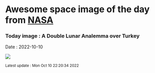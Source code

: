 
# Awesome space image of the day from [NASA](https://api.nasa.gov/)

### Today image : A Double Lunar Analemma over Turkey
Date : 2022-10-10

![](https://apod.nasa.gov/apod/image/2210/LunarAnalemma_Turksoy_1080.jpg)

<small>Latest update : Mon Oct 10 22:20:34 2022</small>
        